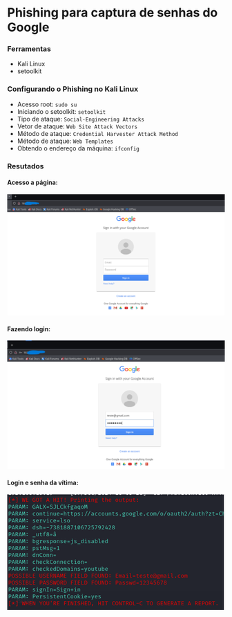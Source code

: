 # Phishing para captura de senhas do Google

### Ferramentas

- Kali Linux
- setoolkit

### Configurando o Phishing no Kali Linux

- Acesso root: ``` sudo su ```
- Iniciando o setoolkit: ``` setoolkit ```
- Tipo de ataque: ``` Social-Engineering Attacks ```
- Vetor de ataque: ``` Web Site Attack Vectors ```
- Método de ataque: ```Credential Harvester Attack Method ```
- Método de ataque: ``` Web Templates ```
- Obtendo o endereço da máquina: ``` ifconfig ```

### Resutados
#### Acesso a página:
![Alt text](https://github.com/daferreira23/cibersecurity-desafio-phishing/blob/master/pt_01.PNG?raw=true)

#### Fazendo login:
![Alt text](https://github.com/daferreira23/cibersecurity-desafio-phishing/blob/master/pt_02.PNG?raw=true)

#### Login e senha da vítima:
![Alt text](https://github.com/daferreira23/cibersecurity-desafio-phishing/blob/master/pt_03.PNG?raw=true)

